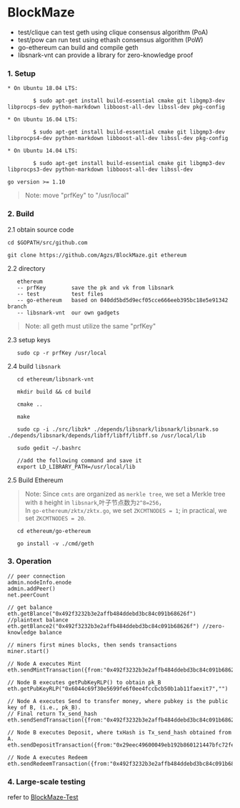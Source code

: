 # BlockMaze

* test/clique can test geth using clique consensus algorithm (PoA)
* test/pow can run test using ethash consensus algorithm (PoW)
* go-ethereum can build and compile geth
* libsnark-vnt can provide a library for zero-knowledge proof

### 1. Setup
```
* On Ubuntu 18.04 LTS:

        $ sudo apt-get install build-essential cmake git libgmp3-dev libprocps-dev python-markdown libboost-all-dev libssl-dev pkg-config
        
* On Ubuntu 16.04 LTS:

        $ sudo apt-get install build-essential cmake git libgmp3-dev libprocps4-dev python-markdown libboost-all-dev libssl-dev pkg-config
        
* On Ubuntu 14.04 LTS:

        $ sudo apt-get install build-essential cmake git libgmp3-dev libprocps3-dev python-markdown libboost-all-dev libssl-dev

go version >= 1.10
```

> Note: move "prfKey" to "/usr/local"

### 2. Build

2.1 obtain source code
```
cd $GOPATH/src/github.com

git clone https://github.com/Agzs/BlockMaze.git ethereum
```

2.2 directory 
```
   ethereum
   -- prfKey        save the pk and vk from libsnark
   -- test          test files
   -- go-ethereum   based on 040dd5bd5d9ecf05cce666eeb395bc18e5e91342 branch
   -- libsnark-vnt  our own gadgets
```

> Note: all geth must utilize the same "prfKey"

2.3 setup keys
```   
   sudo cp -r prfKey /usr/local
```

2.4 build `libsnark`
```
   cd ethereum/libsnark-vnt
   
   mkdir build && cd build

   cmake ..

   make

   sudo cp -i ./src/libzk* ./depends/libsnark/libsnark/libsnark.so ./depends/libsnark/depends/libff/libff/libff.so /usr/local/lib

   sudo gedit ~/.bashrc

   //add the following command and save it
   export LD_LIBRARY_PATH=/usr/local/lib
```

2.5 Build Ethereum
> Note: Since `cmts` are organized as `merkle tree`, we set a Merkle tree with `8` height in `libsnark`,叶子节点数为`2^8=256`，</br>
   In `go-ethereum/zktx/zktx.go`, we set `ZKCMTNODES = 1`; in practical, we set `ZKCMTNODES = 20`.

```
   cd ethereum/go-ethereum

   go install -v ./cmd/geth
```

### 3. Operation
```
// peer connection
admin.nodeInfo.enode
admin.addPeer()
net.peerCount 

// get balance
eth.getBlance("0x492f3232b3e2affb484ddebd3bc84c091b68626f") //plaintext balance
eth.getBlance2("0x492f3232b3e2affb484ddebd3bc84c091b68626f") //zero-knowledge balance

// miners first mines blocks, then sends transactions
miner.start()

// Node A executes Mint
eth.sendMintTransaction({from:"0x492f3232b3e2affb484ddebd3bc84c091b68626f",value:"0x1234"})

// Node B executes getPubKeyRLP() to obtain pk_B
eth.getPubKeyRLP("0x6044c69f30e5699fe6f0ee4fccbcb50b1ab11faexit7","")

// Node A executes Send to transfer money, where pubkey is the public key of B, (i.e., pk_B).
// Final return Tx_send_hash
eth.sendSendTransaction({from:"0x492f3232b3e2affb484ddebd3bc84c091b68626f",value:"0x123",pubKey:"0xf842a0dfdc52fc4652e878a5ab8b714c493ccf4b8fc1106d457941a25989ce4ee2f5d7a0e600c1f446799b44e9e5d23712176a12dec4f4731e1adc7cc26f74b5e8a3d9c0"})

// Node B executes Deposit, where txHash is Tx_send_hash obtained from A.
eth.sendDepositTransaction({from:"0x29eec49600049eb192b860121447bfc72fe7ebac",txHash:"0xb13787daae6718378334577d9ed16fda0575ddfa0511546d79c3eea1970f9753",key:""})

// Node A executes Redeem
eth.sendRedeemTransaction({from:"0x492f3232b3e2affb484ddebd3bc84c091b68626f",value:"0x123"})
```

### 4. Large-scale testing

refer to [BlockMaze-Test](https://github.com/Agzs/BlockMaze-Test)
